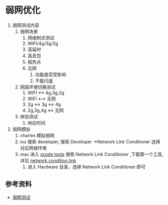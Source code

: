 # 弱网优化

1. 弱网测试内容
   1. 弱网场景
      1. 网络制式测试
      2. WIFI/4g/3g/2g
      3. 高延时
      4. 高丢包
      5. 假热点
      6. 无网
         1. 功能是否受影响
         2. 不能闪退
   2. 网路环境切换测试
      1. WIFI <-> 4g,3g,2g
      2. WiFi <--> 无网
      3. 2g <-> 3g <-> 4g
      4. 2g,3g,4g <-> 无网
   3. 体验测试
      1. 响应时间
2. 弱网模拟
   1. charles 模拟弱网
   2. ios 搜索 developer, 搜索 Developer ->Network Link Conditioner 选择对应网络环境
   3. mac 进入 [xcode tools](https://developer.apple.com/download/all/?q=Network%20Link%20Conditioner) 搜索 Network Link Conditioner ,下载第一个工具,详见 [network condition link](https://nshipster.com/network-link-conditioner/)
      1. 进入 Hardware 目录，选择 Network Link Conditioner 即可
## 参考资料
* [弱网测试](https://cloud.tencent.com/developer/article/1973151)
